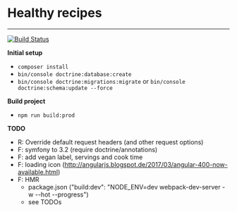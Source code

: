 # Healthy recipes
---
[![Build Status](https://travis-ci.com/PaulKujawa/vpit.svg?token=uX8iz9gHcJk5sGqwqgvR&branch=master)](https://travis-ci.com/PaulKujawa/vpit)

**Initial setup**
* `composer install`
* `bin/console doctrine:database:create`
* `bin/console doctrine:migrations:migrate` or `bin/console doctrine:schema:update --force`

**Build project**
* `npm run build:prod`

**TODO**
* R: Override default request headers (and other request options)
* F: symfony to 3.2 (require doctrine/annotations)
* F: add vegan label, servings and cook time
* F: loading icon (http://angularjs.blogspot.de/2017/03/angular-400-now-available.html)
* F: HMR
  * package.json ("build:dev": "NODE_ENV=dev webpack-dev-server -w --hot --progress")
  * see TODOs
